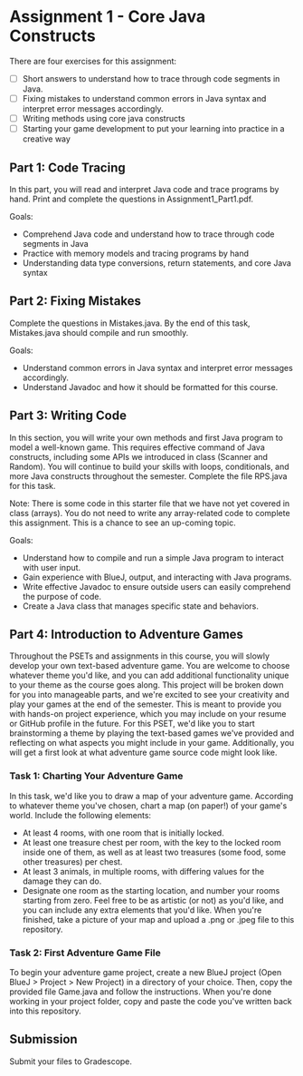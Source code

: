 # Assignment 1 - Core Java Constructs

There are four exercises for this assignment:
- [ ] Short answers to understand how to trace through code segments in Java.
- [ ] Fixing mistakes to understand common errors in Java syntax and interpret error messages accordingly.
- [ ] Writing methods using core java constructs
- [ ] Starting your game development to put your learning into practice in a creative way

## Part 1: Code Tracing
In this part, you will read and interpret Java code and trace programs by hand. Print and complete the questions in Assignment1_Part1.pdf.

Goals:
 * Comprehend Java code and understand how to trace through code segments in Java
 * Practice with memory models and tracing programs by hand
 * Understanding data type conversions, return statements, and core Java syntax

## Part 2: Fixing Mistakes
Complete the questions in Mistakes.java. By the end of this task, Mistakes.java should compile and run smoothly.

Goals:
 * Understand common errors in Java syntax and interpret error messages accordingly.
 * Understand Javadoc and how it should be formatted for this course.

## Part 3: Writing Code
In this section, you will write your own methods and first Java program to model a well-known game. This requires effective command of Java constructs, 
including some APIs we introduced in class (Scanner and Random). You will continue to build your skills with loops, conditionals, and more Java constructs throughout 
the semester. Complete the file RPS.java for this task.

Note: There is some code in this starter file that we have not yet covered in class (arrays). You do not need to write any array-related code to complete this assignment. This is a chance to see an up-coming topic. 

Goals:
 * Understand how to compile and run a simple Java program to interact with user input.
 * Gain experience with BlueJ, output, and interacting with Java programs.
 * Write effective Javadoc to ensure outside users can easily comprehend the purpose of code.
 * Create a Java class that manages specific state and behaviors.
 
## Part 4: Introduction to Adventure Games
Throughout the PSETs and assignments in this course, you will slowly develop your own text-based adventure game. You are welcome to choose whatever theme you'd like, and you can add additional functionality unique to your theme as the course goes along. This project will be broken down for you into manageable parts, and we're excited to see your creativity and play your games at the end of the semester. This is meant to provide you with hands-on project experience, which you may include on your resume or GitHub profile in the future. For this PSET, we'd like you to start brainstorming a theme by playing the text-based games we've provided and reflecting on what aspects you might include in your game. Additionally, you will get a first look at what adventure game source code might look like.

### Task 1: Charting Your Adventure Game
In this task, we'd like you to draw a map of your adventure game. According to 
whatever theme you've chosen, chart a map (on paper!) of your game's world. 
Include the following elements:
 * At least 4 rooms, with one room that is initially locked.
 * At least one treasure chest per room, with the key to the locked room inside one
   of them, as well as at least two treasures (some food, some other treasures) 
   per chest.
 * At least 3 animals, in multiple rooms, with differing values for the damage 
   they can do.
 * Designate one room as the starting location, and number your rooms starting from 
   zero.
Feel free to be as artistic (or not) as you'd like, and you can include any extra 
elements that you'd like.
When you're finished, take a picture of your map and upload a .png or .jpeg file to 
this repository.

### Task 2: First Adventure Game File
To begin your adventure game project, create a new BlueJ project (Open BlueJ >
Project > New Project) in a directory of your choice. Then, copy the provided 
file Game.java and follow the instructions. When you're done working in your 
project folder, copy and paste the code you've written back into this repository.

## Submission
Submit your files to Gradescope.
